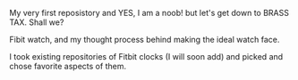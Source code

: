 My very first reposistory and YES, I am a noob!
but
let's
get
down
to 
BRASS TAX. Shall we?

Fibit watch, and my thought process behind making the ideal watch face. 

I took existing repositories of Fitbit clocks (I will soon add) and picked and chose favorite aspects of them.
